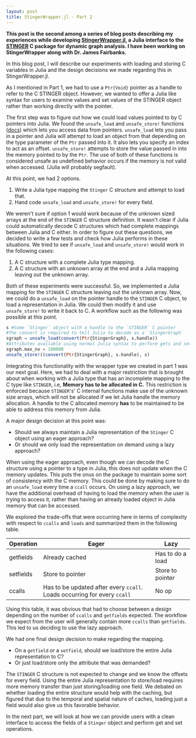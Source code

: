 ```yaml
---
layout: post
title: StingerWrapper.jl - Part 2
---
```


**This post is the second among a series of blog posts describing my
experiences while developing [StingerWrapper.jl](https://github.com/rohitvarkey/StingerWrapper.jl),
a Julia interface to the [STINGER](https://github.com/stingergraph/stinger/)
C package for dynamic graph analysis. I have been working on StingerWrapper along
with Dr. James Fairbanks.**

In this blog post, I will describe our experiments with loading and storing
C variables in Julia and the design decisions we made regarding this in StingerWrapper.jl.

As I mentioned in Part 1, we had to use a `Ptr{Void}` pointer  as a handle to
refer to the C STINGER object. However, we wanted to offer a Julia like syntax for
users to examine values and set values of the STINGER object rather than working
directly with the pointer.

The first step was to figure out how we could load values pointed to by
C pointers into Julia. We found the `unsafe_load` and `unsafe_store!` functions ([docs](http://docs.julialang.org/en/release-0.4/manual/calling-c-and-fortran-code/#accessing-data-through-a-pointer)) which lets you access data from pointers.
`unsafe_load` lets you pass in a pointer and Julia will attempt to load an
object from that depending on the type parameter of the `Ptr` passed into it. It
also lets you specify an index to act as an offset. `unsafe_store!` attempts to
store the value passed in into the memory pointed to by the `Ptr`. The use of
both of these functions is considered unsafe as undefined behavior occurs if the
memory is not valid when accessed. (Julia will probably segfault).

At this point, we had 2 options.

1. Write a Julia type mapping the `Stinger` C structure and attempt to load that.
2. Hand code `unsafe_load` and `unsafe_store!` for every field.

We weren't sure if option 1 would work because of the unknown sized arrays at the
end of the `STINGER` C structure definition. It wasn't clear if Julia could automatically
decode C structures which had complete mappings between Julia and C either.
In order to figure out these questions, we decided to write a few tests and check
how Julia performs in these situations. We tried to see if `unsafe_load` and
`unsafe_store!` would work in the following cases:

1. A C structure with a complete Julia type mapping.
2. A C structure with an unknown array at the end and a Julia mapping leaving
out the unknown array.

Both of these experiments were successful. So, we implemented a Julia mapping
for the `STINGER` C structure leaving out the unknown array. Now, we
could do a `unsafe_load` on the pointer handle to the `STINGER` C object, to
load a representation in Julia. We could then modify it and use `unsafe_store!`
to write it back to C. A workflow such as the following was possible at this
point.

```julia
s #Some `Stinger` object with a handle to the `STINGER` C pointer
#The convert is required to tell Julia to decode as a `StingerGraph`
sgraph = unsafe_load(convert(Ptr{StingerGraph}, s.handle))
#Attributes available using normal Julia syntax to perform gets and sets on.
sgraph.max_nv = 100000
unsafe_store!((convert(Ptr{StingerGraph}, s.handle), s)
```

Integrating this functionality with the wrapper type we
created in part 1 was our next goal. Here, we had to deal with a major restriction
that is brought about
when working with a Julia type that has an incomplete mapping to the C type like
`STINGER`, i.e, **Memory has to be allocated in C.** This restriction is
enforced because `STINGER`'s' C internal functions make use of the unknown size arrays,
which will not be allocated if we let Julia handle the memory allocation.
A handle to the C allocated memory **has** to be maintained to be able to address
this memory from Julia.

A major design decision at this point was:

- Should we always maintain a Julia representation of the `Stinger` C object
using an eager approach?
- Or should we only load the representation on demand using a lazy approach?

When using the eager approach, even though we can decode the C structure using a
pointer to a type in Julia, this does not update when the C memory updates. This puts
the onus on the package to maintain some sort of consistency with the C memory.
This could be done by making sure to do an `unsafe_load` every time a `ccall`
occurs. On using a lazy approach, we have the additional overhead of having to
load the memory when the user is trying to access it, rather than having an already
loaded object in Julia memory that can be accessed.

We explored the trade-offs that were occurring here in terms of complexity
with respect to `ccalls` and `loads` and summarized them in the following
table.

|Operation|Eager|Lazy|
|---------|-----|----|
|getfields|Already cached|Has to do a load|
|setfields|Store to pointer|Store to pointer|
|ccalls|Has to be updated after every `ccall`. Loads occurring for every `ccall`| No op|

Using this table, it was obvious that had to choose between a design depending on
the number of  `ccalls` and `getfields` expected. The workflow we expect from the user will
generally contain more `ccalls` than `getfields`. This led to us deciding to use
the lazy approach.

We had one final design decision to make regarding the mapping.

- On a `getfield` or a `setfield`, should we load/store the entire Julia representation to C?
- Or just load/store only the attribute that was demanded?

The `STINGER` C structure
is not expected to change and we know the offsets for every field. Using the
entire Julia representation to store/load requires more memory transfer than just
storing/loading one field. We debated on whether loading the entire structure
would help with the caching, but figured that due to the temporal and spatial nature
of caches, loading just a field would also give us this favorable behavior.

In the next part, we will look at how we can provide users with a clean interface
to access the fields of a `Stinger` object and perform get and set operations.
